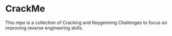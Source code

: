 # CrackMe

This repo is a collection of Cracking and Keygenning Challenges to focus on improving reverse engineering skills.
